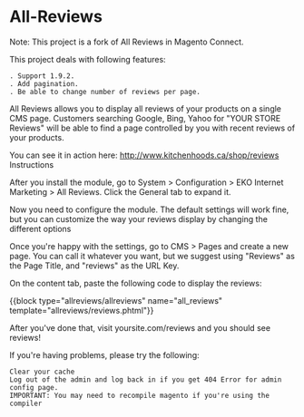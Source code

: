 # All-Reviews

Note: This project is a fork of All Reviews in Magento Connect. 

This project deals with following features:

    . Support 1.9.2.
    . Add pagination.
    . Be able to change number of reviews per page.

All Reviews allows you to display all reviews of your products on a single CMS page. Customers searching Google, Bing, Yahoo for "YOUR STORE Reviews" will be able to find a page controlled by you with recent reviews of your products.

You can see it in action here: http://www.kitchenhoods.ca/shop/reviews
Instructions

After you install the module, go to System > Configuration > EKO Internet Marketing > All Reviews. Click the General tab to expand it.

Now you need to configure the module. The default settings will work fine, but you can customize the way your reviews display by changing the different options

Once you're happy with the settings, go to CMS > Pages and create a new page. You can call it whatever you want, but we suggest using "Reviews" as the Page Title, and "reviews" as the URL Key.

On the content tab, paste the following code to display the reviews:

{{block type="allreviews/allreviews" name="all_reviews" template="allreviews/reviews.phtml"}}

After you've done that, visit yoursite.com/reviews and you should see reviews!

If you're having problems, please try the following:

    Clear your cache
    Log out of the admin and log back in if you get 404 Error for admin config page.
    IMPORTANT: You may need to recompile magento if you're using the compiler
    
